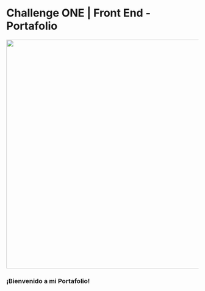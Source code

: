 # Challenge ONE | Front End -  Portafolio

<p aling="center" >
     <img width="600" heigth="600" src="https://drive.google.com/file/d/1PaVZxrJ2DFGua1yqdQK8nEA0tpp9JDME/view?usp=share_link">
</p>


### ¡Bienvenido a mi Portafolio!